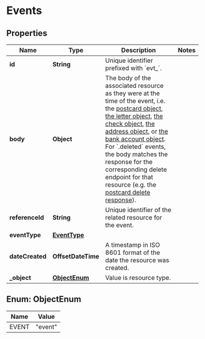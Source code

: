 

# Events


## Properties

Name | Type | Description | Notes
------------ | ------------- | ------------- | -------------
**id** | **String** | Unique identifier prefixed with &#x60;evt_&#x60;. | 
**body** | **Object** | The body of the associated resource as they were at the time of the event, i.e. the [postcard object](#operation/postcard_retrieve), [the letter object](#operation/letter_retrieve), [the check object](#operation/check_retrieve), [the address object](#operation/address_retrieve), or [the bank account object](#operation/bank_account_retrieve). For &#x60;.deleted&#x60; events, the body matches the response for the corresponding delete endpoint for that resource (e.g. the [postcard delete response](#operation/postcard_delete)). | 
**referenceId** | **String** | Unique identifier of the related resource for the event. | 
**eventType** | [**EventType**](EventType.md) |  | 
**dateCreated** | **OffsetDateTime** | A timestamp in ISO 8601 format of the date the resource was created. | 
**_object** | [**ObjectEnum**](#ObjectEnum) | Value is resource type. | 



## Enum: ObjectEnum

Name | Value
---- | -----
EVENT | &quot;event&quot;



